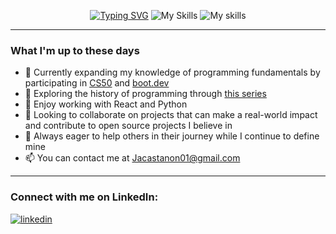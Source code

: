 <div align="center">

[![Typing SVG](https://readme-typing-svg.herokuapp.com?font=Fira+Code&weight=500&size=30&duration=3000&pause=100&center=true&vCenter=true&repeat=false&random=false&width=684&height=91&lines=%F0%9F%92%AA+What+up!;My+name+is+Jacob;Check+out+the+cool+stuff+I've+built)](https://git.io/typing-svg)
![My Skills](https://skillicons.dev/icons?i=python,js,react,ts,next,vite,nodejs,tailwind,mongodb,postgres,sqlite,bash) 
![My skills](https://github-readme-stats.vercel.app/api/top-langs/?username=jacastanon01&theme=transparent&exclude_repo=MoRent,Jobit&layout=donut&hide_border=true)

</div>

<hr />



### What I'm up to these days
- 🧠 Currently expanding my knowledge of programming fundamentals by participating in [CS50](https://cs50.harvard.edu/x/2024/) and [boot.dev](https://www.boot.dev/u/cast-a-none)
- 👾 Exploring the history of programming through [this series](https://github.com/realityexpander/How_to_program_from_ground_up/tree/main)
- 🌱 Enjoy working with React and Python
- 👯 Looking to collaborate on projects that can make a real-world impact and contribute to open source projects I believe in
- 🤔 Always eager to help others in their journey while I continue to define mine 
- 📫 You can contact me at [Jacastanon01\@gmail.com](mailto:jacastanon01@gmail.com?subject=I%20saw%20your%20profile%20on%20GitHub!)
---
### Connect with me on LinkedIn:
[![linkedin](https://skillicons.dev/icons?i=linkedin)](https://www.linkedin.com/in/jacob-castanon-b76490168/)

